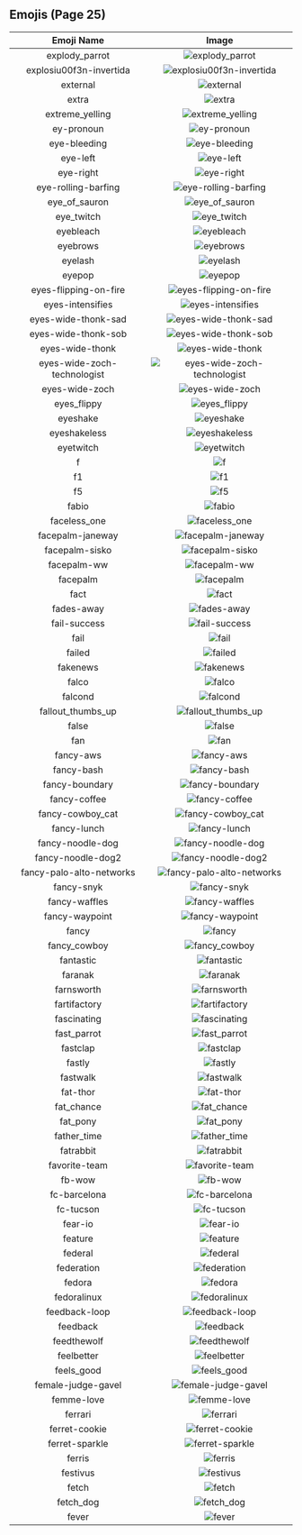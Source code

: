 
  ## Emojis (Page 25)
  |Emoji Name|Image|
  | :-: | :-: |
  |explody_parrot| ![explody_parrot](/output/explody_parrot.gif)|
  |explosiu00f3n-invertida| ![explosiu00f3n-invertida](/output/explosiu00f3n-invertida.png)|
  |external| ![external](/output/external.gif)|
  |extra| ![extra](/output/extra.png)|
  |extreme_yelling| ![extreme_yelling](/output/extreme_yelling.gif)|
  |ey-pronoun| ![ey-pronoun](/output/ey-pronoun.png)|
  |eye-bleeding| ![eye-bleeding](/output/eye-bleeding.jpg)|
  |eye-left| ![eye-left](/output/eye-left.png)|
  |eye-right| ![eye-right](/output/eye-right.png)|
  |eye-rolling-barfing| ![eye-rolling-barfing](/output/eye-rolling-barfing.png)|
  |eye_of_sauron| ![eye_of_sauron](/output/eye_of_sauron.jpg)|
  |eye_twitch| ![eye_twitch](/output/eye_twitch.gif)|
  |eyebleach| ![eyebleach](/output/eyebleach.gif)|
  |eyebrows| ![eyebrows](/output/eyebrows.gif)|
  |eyelash| ![eyelash](/output/eyelash.png)|
  |eyepop| ![eyepop](/output/eyepop.gif)|
  |eyes-flipping-on-fire| ![eyes-flipping-on-fire](/output/eyes-flipping-on-fire.gif)|
  |eyes-intensifies| ![eyes-intensifies](/output/eyes-intensifies.gif)|
  |eyes-wide-thonk-sad| ![eyes-wide-thonk-sad](/output/eyes-wide-thonk-sad.png)|
  |eyes-wide-thonk-sob| ![eyes-wide-thonk-sob](/output/eyes-wide-thonk-sob.png)|
  |eyes-wide-thonk| ![eyes-wide-thonk](/output/eyes-wide-thonk.gif)|
  |eyes-wide-zoch-technologist| ![eyes-wide-zoch-technologist](/output/eyes-wide-zoch-technologist.png)|
  |eyes-wide-zoch| ![eyes-wide-zoch](/output/eyes-wide-zoch.png)|
  |eyes_flippy| ![eyes_flippy](/output/eyes_flippy.gif)|
  |eyeshake| ![eyeshake](/output/eyeshake.gif)|
  |eyeshakeless| ![eyeshakeless](/output/eyeshakeless.png)|
  |eyetwitch| ![eyetwitch](/output/eyetwitch.gif)|
  |f| ![f](/output/f.png)|
  |f1| ![f1](/output/f1.png)|
  |f5| ![f5](/output/f5.gif)|
  |fabio| ![fabio](/output/fabio.png)|
  |faceless_one| ![faceless_one](/output/faceless_one.png)|
  |facepalm-janeway| ![facepalm-janeway](/output/facepalm-janeway.png)|
  |facepalm-sisko| ![facepalm-sisko](/output/facepalm-sisko.png)|
  |facepalm-ww| ![facepalm-ww](/output/facepalm-ww.gif)|
  |facepalm| ![facepalm](/output/facepalm.gif)|
  |fact| ![fact](/output/fact.png)|
  |fades-away| ![fades-away](/output/fades-away.gif)|
  |fail-success| ![fail-success](/output/fail-success.png)|
  |fail| ![fail](/output/fail.gif)|
  |failed| ![failed](/output/failed.png)|
  |fakenews| ![fakenews](/output/fakenews.gif)|
  |falco| ![falco](/output/falco.png)|
  |falcond| ![falcond](/output/falcond.png)|
  |fallout_thumbs_up| ![fallout_thumbs_up](/output/fallout_thumbs_up.png)|
  |false| ![false](/output/false.png)|
  |fan| ![fan](/output/fan.gif)|
  |fancy-aws| ![fancy-aws](/output/fancy-aws.png)|
  |fancy-bash| ![fancy-bash](/output/fancy-bash.png)|
  |fancy-boundary| ![fancy-boundary](/output/fancy-boundary.png)|
  |fancy-coffee| ![fancy-coffee](/output/fancy-coffee.png)|
  |fancy-cowboy_cat| ![fancy-cowboy_cat](/output/fancy-cowboy_cat.png)|
  |fancy-lunch| ![fancy-lunch](/output/fancy-lunch.png)|
  |fancy-noodle-dog| ![fancy-noodle-dog](/output/fancy-noodle-dog.png)|
  |fancy-noodle-dog2| ![fancy-noodle-dog2](/output/fancy-noodle-dog2.png)|
  |fancy-palo-alto-networks| ![fancy-palo-alto-networks](/output/fancy-palo-alto-networks.png)|
  |fancy-snyk| ![fancy-snyk](/output/fancy-snyk.png)|
  |fancy-waffles| ![fancy-waffles](/output/fancy-waffles.png)|
  |fancy-waypoint| ![fancy-waypoint](/output/fancy-waypoint.png)|
  |fancy| ![fancy](/output/fancy.png)|
  |fancy_cowboy| ![fancy_cowboy](/output/fancy_cowboy.png)|
  |fantastic| ![fantastic](/output/fantastic.jpg)|
  |faranak| ![faranak](/output/faranak.gif)|
  |farnsworth| ![farnsworth](/output/farnsworth.png)|
  |fartifactory| ![fartifactory](/output/fartifactory.png)|
  |fascinating| ![fascinating](/output/fascinating.jpg)|
  |fast_parrot| ![fast_parrot](/output/fast_parrot.gif)|
  |fastclap| ![fastclap](/output/fastclap.gif)|
  |fastly| ![fastly](/output/fastly.png)|
  |fastwalk| ![fastwalk](/output/fastwalk.gif)|
  |fat-thor| ![fat-thor](/output/fat-thor.png)|
  |fat_chance| ![fat_chance](/output/fat_chance.png)|
  |fat_pony| ![fat_pony](/output/fat_pony.jpg)|
  |father_time| ![father_time](/output/father_time.gif)|
  |fatrabbit| ![fatrabbit](/output/fatrabbit.png)|
  |favorite-team| ![favorite-team](/output/favorite-team.png)|
  |fb-wow| ![fb-wow](/output/fb-wow.gif)|
  |fc-barcelona| ![fc-barcelona](/output/fc-barcelona.png)|
  |fc-tucson| ![fc-tucson](/output/fc-tucson.png)|
  |fear-io| ![fear-io](/output/fear-io.png)|
  |feature| ![feature](/output/feature.gif)|
  |federal| ![federal](/output/federal.png)|
  |federation| ![federation](/output/federation.png)|
  |fedora| ![fedora](/output/fedora.jpg)|
  |fedoralinux| ![fedoralinux](/output/fedoralinux.png)|
  |feedback-loop| ![feedback-loop](/output/feedback-loop.png)|
  |feedback| ![feedback](/output/feedback.png)|
  |feedthewolf| ![feedthewolf](/output/feedthewolf.jpg)|
  |feelbetter| ![feelbetter](/output/feelbetter.gif)|
  |feels_good| ![feels_good](/output/feels_good.png)|
  |female-judge-gavel| ![female-judge-gavel](/output/female-judge-gavel.png)|
  |femme-love| ![femme-love](/output/femme-love.gif)|
  |ferrari| ![ferrari](/output/ferrari.png)|
  |ferret-cookie| ![ferret-cookie](/output/ferret-cookie.png)|
  |ferret-sparkle| ![ferret-sparkle](/output/ferret-sparkle.png)|
  |ferris| ![ferris](/output/ferris.png)|
  |festivus| ![festivus](/output/festivus.png)|
  |fetch| ![fetch](/output/fetch.jpg)|
  |fetch_dog| ![fetch_dog](/output/fetch_dog.png)|
  |fever| ![fever](/output/fever.gif)|
  